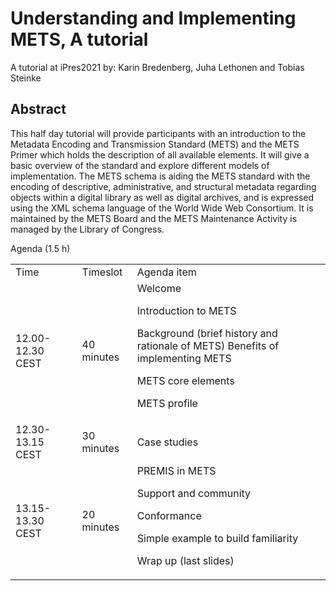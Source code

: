 # Understanding and Implementing METS, A tutorial

A tutorial at iPres2021 by: Karin Bredenberg, Juha Lethonen and Tobias Steinke

## Abstract

This half day tutorial will provide participants with an introduction to the Metadata Encoding and Transmission Standard (METS) and the METS Primer which holds the description of all available elements. It will give a basic overview of the standard and explore different models of implementation. The METS schema is aiding the METS standard with the encoding of descriptive, administrative, and structural metadata regarding objects within a digital library as well as digital archives, and is expressed using the XML schema language of the World Wide Web Consortium. It is maintained by the METS Board and the METS Maintenance Activity is managed by the Library of Congress. 

Agenda (1.5 h)


<table>
  <tr>
   <td>Time
   </td>
   <td>Timeslot
   </td>
   <td>Agenda item
   </td>
  </tr>
  <tr>
   <td>12.00-12.30 CEST
   </td>
   <td>40 minutes
   </td>
   <td>Welcome
<p>
Introduction to METS
<p>
Background (brief history and rationale of METS) Benefits of implementing METS
<p>
METS core elements
<p>
METS profile
   </td>
  </tr>
  <tr>
   <td>12.30-13.15 CEST
   </td>
   <td>30 minutes
   </td>
   <td>Case studies
   </td>
  </tr>
  <tr>
   <td>13.15-13.30 CEST
   </td>
   <td>20 minutes
   </td>
   <td>PREMIS in METS
<p>
Support and community
<p>
Conformance
<p>
Simple example to build familiarity 
<p>
Wrap up (last slides)
   </td>
  </tr>
</table>
